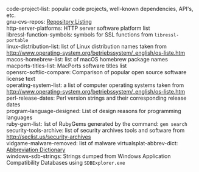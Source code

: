 code-project-list: popular code projects, well-known dependencies, API's, etc.  
gnu-cvs-repos: [Repository Listing](http://cvs.savannah.gnu.org/viewvc)  
http-server-platforms: HTTP server software platform list  
libressl-function-symbols: symbols for SSL functions from `libressl-portable`  
linux-distribution-list: list of Linux distribution names taken from <http://www.operating-system.org/betriebssystem/_english/os-liste.htm>  
macos-homebrew-list: list of macOS homebrew package names  
macports-titles-list: MacPorts software titles list  
opensrc-softlic-compare: Comparison of popular open source software license text  
operating-system-list: a list of computer operating systems taken from <http://www.operating-system.org/betriebssystem/_english/os-liste.htm>  
perl-release-dates: Perl version strings and their corresponding release dates  
program-language-designed: List of design reasons for programming languages   
ruby-gem-list: list of RubyGems generated by the command: `gem search`  
security-tools-archive: list of security archives tools and software from <http://seclist.us/security-archives>  
vidgame-malware-removed: list of malware 
virtualsplat-abbrev-dict: [Abbreviation Dictionary](virtualsplat.com/abbrevs)  
windows-sdb-strings: Strings dumped from Windows Application Compatibility Databases using `SDBExplorer.exe`  
